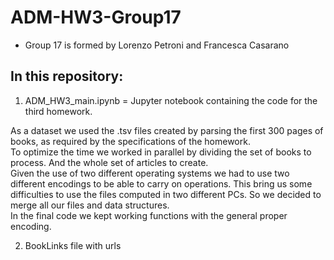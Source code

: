 # ADM-HW3-Group17

* Group 17 is formed by Lorenzo Petroni and Francesca Casarano

## In this repository:

1. ADM_HW3_main.ipynb = Jupyter notebook containing the code for the third homework.

  As a dataset we used the .tsv files created by parsing the first 300 pages of books, as required by the specifications of the homework.  <br>
  To optimize the time we worked in parallel by dividing the set of books to process. And the whole set of articles to create.  <br>
  Given the use of two different operating systems we had to use two different encodings to be able to carry on operations. This bring us some difficulties to use the files      computed in two different PCs. So we decided to merge all our files and data structures.  <br>
  In the final code we kept working functions with the general proper encoding.  <br>

2. BookLinks file with urls 
